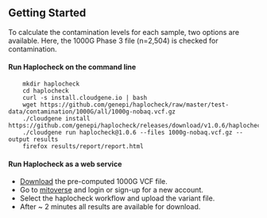 
## Getting Started

To calculate the contamination levels for each sample, two options are available. Here, the 1000G Phase 3 file (n=2,504) is checked for contamination. 


#### Run Haplocheck on the command line 

        mkdir haplocheck 
        cd haplocheck
        curl -s install.cloudgene.io | bash
        wget https://github.com/genepi/haplocheck/raw/master/test-data/contamination/1000G/all/1000g-nobaq.vcf.gz
        ./cloudgene install https://github.com/genepi/haplocheck/releases/download/v1.0.6/haplocheck.zip
        ./cloudgene run haplocheck@1.0.6 --files 1000g-nobaq.vcf.gz --output results
        firefox results/report/report.html
        
#### Run Haplocheck as a web service

- [Download](https://github.com/genepi/haplocheck/raw/master/test-data/contamination/1000G/all/1000g-nobaq.vcf.gz) the pre-computed 1000G VCF file.  
- Go to [mitoverse](https://mitoverse.i-med.ac.at) and login or sign-up for a new account.
- Select the haplocheck workflow and upload the variant file.
- After ~ 2 minutes all results are available for download. 